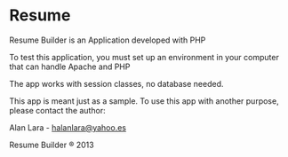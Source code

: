 Resume
======

Resume Builder is an Application developed with PHP 

To test this application, you must set up an environment in your computer that can handle Apache and PHP

The app works with session classes, no database needed.

This app is meant just as a sample. To use this app with another purpose, please contact the author:

Alan Lara - halanlara@yahoo.es

Resume Builder ® 2013
